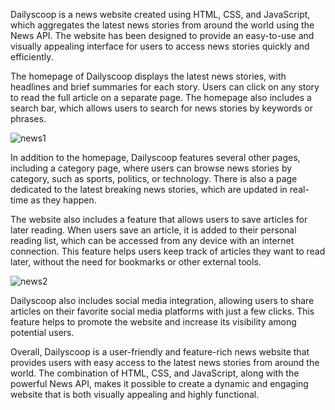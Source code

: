 Dailyscoop is a news website created using HTML, CSS, and JavaScript, which aggregates the latest news stories from around the world using the News API. The website has been designed to provide an easy-to-use and visually appealing interface for users to access news stories quickly and efficiently.

The homepage of Dailyscoop displays the latest news stories, with headlines and brief summaries for each story. Users can click on any story to read the full article on a separate page. The homepage also includes a search bar, which allows users to search for news stories by keywords or phrases.

![news1](https://user-images.githubusercontent.com/128981674/227787680-e14d80a4-f94f-4cb1-89a8-8d7073af0688.PNG)

In addition to the homepage, Dailyscoop features several other pages, including a category page, where users can browse news stories by category, such as sports, politics, or technology. There is also a page dedicated to the latest breaking news stories, which are updated in real-time as they happen.

The website also includes a feature that allows users to save articles for later reading. When users save an article, it is added to their personal reading list, which can be accessed from any device with an internet connection. This feature helps users keep track of articles they want to read later, without the need for bookmarks or other external tools.

![news2](https://user-images.githubusercontent.com/128981674/227787795-451ebfc9-56a4-458f-baab-7b1047ea5796.PNG)

Dailyscoop also includes social media integration, allowing users to share articles on their favorite social media platforms with just a few clicks. This feature helps to promote the website and increase its visibility among potential users.

Overall, Dailyscoop is a user-friendly and feature-rich news website that provides users with easy access to the latest news stories from around the world. The combination of HTML, CSS, and JavaScript, along with the powerful News API, makes it possible to create a dynamic and engaging website that is both visually appealing and highly functional.
